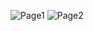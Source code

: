 ![Page1](https://user-images.githubusercontent.com/38878047/224643944-d5438e50-69f4-42be-908d-dc2968cbd5e9.jpg)
![Page2](https://user-images.githubusercontent.com/38878047/224644039-b1eda515-d744-4cc6-a230-2cf3b310de67.jpg)

